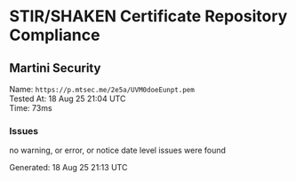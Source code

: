 # STIR/SHAKEN Certificate Repository Compliance

## Martini Security

Name: `https://p.mtsec.me/2e5a/UVM0doeEunpt.pem`\
Tested At: 18 Aug 25 21:04 UTC\
Time: 73ms

### Issues

no warning, or error, or notice date level issues were found

Generated: 18 Aug 25 21:13 UTC